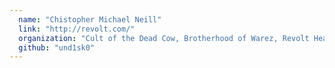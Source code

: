 ```yaml
---
  name: "Chistopher Michael Neill"
  link: "http://revolt.com/"
  organization: "Cult of the Dead Cow, Brotherhood of Warez, Revolt Heavy Industries"
  github: "und1sk0"
---
```

